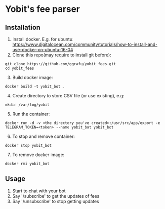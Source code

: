 # Yobit's fee parser

## Installation

1. Install docker. E.g. for ubuntu: https://www.digitalocean.com/community/tutorials/how-to-install-and-use-docker-on-ubuntu-16-04
2. Clone this repo(may require to install git before):
```
git clone https://github.com/ggrafu/yobit_fees.git
cd yobit_fees
```
3. Build docker image: 
 ```
docker build -t yobit_bot .
 ```
4. Create directory to store CSV file (or use existing), e.g:
```
mkdir /var/log/yobit
```
5. Run the container:
```
docker run -d -v <the directory you've created>:/usr/src/app/export -e TELEGRAM_TOKEN=<token> --name yobit_bot yobit_bot
```
6. To stop and remove container:
```
docker stop yobit_bot
```
7. To remove docker image:
```
docker rmi yobit_bot
```

 ## Usage
 
 1. Start to chat with your bot
 2. Say '/subscribe' to get the updates of fees
 3. Say '/unsubscribe' to stop getting updates
